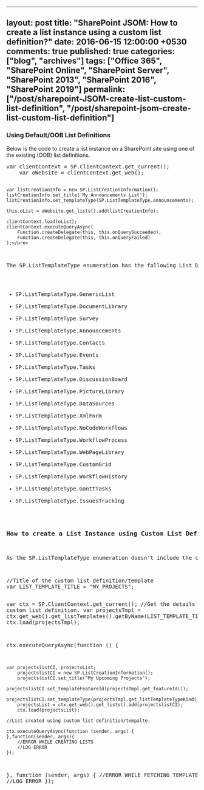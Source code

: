 ---
layout: post
title: "SharePoint JSOM: How to create a list instance using a custom list definition?"
date: 2016-06-15 12:00:00 +0530
comments: true
published: true
categories: ["blog", "archives"]
tags: ["Office 365", "SharePoint Online", "SharePoint Server", "SharePoint 2013", "SharePoint 2016", "SharePoint 2019"]
permalink: ["/post/sharepoint-JSOM-create-list-custom-list-definition", "/post/sharepoint-jsom-create-list-custom-list-definition"]
  ---
<!-- more -->
<h3 id="default">Using Default/OOB List Definitions</h3>
<p>Below is the code to create a list instance on a SharePoint site using one of the existing (OOB) list definitions.</p>
<pre class="brush:js;auto-links:false;toolbar:false" contenteditable="false">var clientContext = SP.ClientContext.get_current();
    var oWebsite = clientContext.get_web();
    
    var listCreationInfo = new SP.ListCreationInformation();
    listCreationInfo.set_title('My Announcements List');
    listCreationInfo.set_templateType(SP.ListTemplateType.announcements);

    this.oList = oWebsite.get_lists().add(listCreationInfo);

    clientContext.load(oList);
    clientContext.executeQueryAsync(
        Function.createDelegate(this, this.onQuerySucceeded), 
        Function.createDelegate(this, this.onQueryFailed)
    );</pre>
<p>The SP.ListTemplateType enumeration has the following List Definitions. Once can use the required template to create a list instance.</p>
<ul class="spd-ul">
<li>SP.ListTemplateType.GenericList</li>
<li>SP.ListTemplateType.DocumentLibrary</li>
<li>SP.ListTemplateType.Survey</li>
<li>SP.ListTemplateType.Announcements</li>
<li>SP.ListTemplateType.Contacts</li>
<li>SP.ListTemplateType.Events</li>
<li>SP.ListTemplateType.Tasks</li>
<li>SP.ListTemplateType.DiscussionBoard</li>
<li>SP.ListTemplateType.PictureLibrary</li>
<li>SP.ListTemplateType.DataSources</li>
<li>SP.ListTemplateType.XmlForm</li>
<li>SP.ListTemplateType.NoCodeWorkflows</li>
<li>SP.ListTemplateType.WorkflowProcess</li>
<li>SP.ListTemplateType.WebPageLibrary</li>
<li>SP.ListTemplateType.CustomGrid</li>
<li>SP.ListTemplateType.WorkflowHistory</li>
<li>SP.ListTemplateType.GanttTasks</li>
<li>SP.ListTemplateType.IssuesTracking</li>
</ul>
<h3 id="custom">How to create a List Instance using Custom List Definitions</h3>
<p>As the SP.ListTemplateType enumeration doesn't include the custom list definitions, we cannot use it when we want to create a list using custom list definitions. Instead, we have to fetch the custom list definitions details from the SharePoint Web and use that information for creating the list instance. Below is the code.</p>
<pre class="brush:js;auto-links:false;toolbar:false" contenteditable="false">//Title of the custom list definition/template
var LIST_TEMPLATE_TITLE = "MY_PROJECTS";  

var ctx = SP.ClientContext.get_current();
//Get the details of the custom list definition.
var projectsTmpl = ctx.get_web().get_listTemplates().getByName(LIST_TEMPLATE_TITLE);
ctx.load(projectsTmpl);

ctx.executeQueryAsync(function () {

	var projectslistCI, projectsList;
        projectslistCI = new SP.ListCreationInformation();
        projectslistCI.set_title("My Upcoming Projects");
        projectslistCI.set_templateFeatureId(projectsTmpl.get_featureId());
        projectslistCI.set_templateType(projectsTmpl.get_listTemplateTypeKind())
        projectsList = ctx.get_web().get_lists().add(projectslistCI);
        ctx.load(projectsList);

	//List created using custom list definition/tempalte.

	ctx.executeQueryAsync(function (sender, args) {
	},function(sender, args){
		//ERROR WHILE CREATING LISTS
		//LOG ERROR
	});

}, function (sender, args) {
	//ERROR WHILE FETCHING TEMPLATE DETAILS
	//LOG ERROR
});</pre>
<p>&nbsp;</p>

